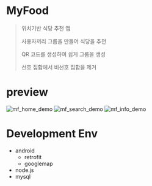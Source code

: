 # MyFood

> 위치기반 식당 추천 앱
>
> 사용자끼리 그룹을 만들어 식당을 추천
>
> QR 코드를 생성하여 쉽게 그룹을 생성
> 
> 선호 집합에서 비선호 집합을 제거

# preview
![mf_home_demo](https://cloud.githubusercontent.com/assets/3432994/26346578/a1ca205a-3fe1-11e7-83c2-0e2c46154d85.gif)
![mf_search_demo](https://cloud.githubusercontent.com/assets/3432994/26346592/aac1ce92-3fe1-11e7-8b3e-3497b9623ad0.gif)
![mf_info_demo](https://cloud.githubusercontent.com/assets/3432994/26346614/bdf13c96-3fe1-11e7-88a6-e5510a6bf454.gif)


# Development Env

* android
  * retrofit
  * googlemap
* node.js
* mysql



